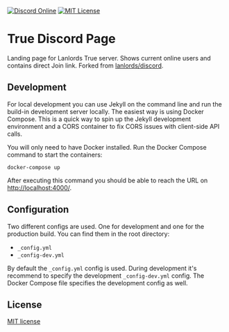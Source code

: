 [![Discord Online](https://img.shields.io/discord/420245177421004821.svg)](https://discord.lanlords.nl)
[![MIT License](https://img.shields.io/badge/license-MIT-blue.svg)](LICENSE)

# True Discord Page

Landing page for Lanlords True server. Shows current online users and contains direct Join link.
Forked from [lanlords/discord](/lanlords/discord).

## Development

For local development you can use Jekyll on the command line and run the build-in development server locally.
The easiest way is using Docker Compose. This is a quick way to spin up the Jekyll development environment
and a CORS container to fix CORS issues with client-side API calls.

You will only need to have Docker installed. Run the Docker Compose command to start the containers:
```shell
docker-compose up
```
After executing this command you should be able to reach the URL on [http://localhost:4000/](http://localhost:4000/).

## Configuration

Two different configs are used. One for development and one for the production build. You can find them in
the root directory:

*   `_config.yml`
*   `_config-dev.yml`

By default the `_config.yml` config is used. During development it's recommend to specify the development
`_config-dev.yml` config. The Docker Compose file specifies the development config as well.

## License

[MIT license](LICENSE)
